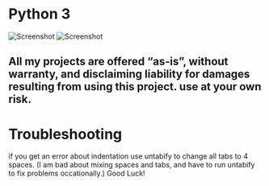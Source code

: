 # Python 3
![Screenshot](https://img.shields.io/badge/Platform-Universal-brightgreen)
![Screenshot](https://img.shields.io/badge/Language-Python3-blue)

## All my projects are offered “as-is”, without warranty, and disclaiming liability for damages resulting from using this project. use at your own risk. 

# Troubleshooting
if you get an error about indentation use untabify to change all tabs to 4 spaces. 
(I am bad about mixing spaces and tabs, and have to run untabify to fix problems occationally.)
Good Luck!
